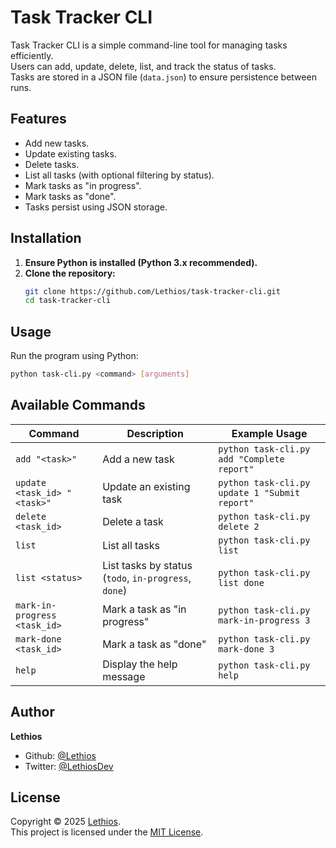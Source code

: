# Task Tracker CLI  

Task Tracker CLI is a simple command-line tool for managing tasks efficiently.  
Users can add, update, delete, list, and track the status of tasks.  
Tasks are stored in a JSON file (`data.json`) to ensure persistence between runs.


## Features  
- Add new tasks.
- Update existing tasks.
- Delete tasks.
- List all tasks (with optional filtering by status).
- Mark tasks as "in progress".
- Mark tasks as "done".
- Tasks persist using JSON storage.


## Installation
1. **Ensure Python is installed (Python 3.x recommended).**
2. **Clone the repository:**  
   ```bash
   git clone https://github.com/Lethios/task-tracker-cli.git
   cd task-tracker-cli

## Usage
Run the program using Python:
```bash
python task-cli.py <command> [arguments]
```

## Available Commands
| Command                         | Description                                | Example Usage                                      |
|---------------------------------|--------------------------------------------|----------------------------------------------------|
| `add "<task>"`                  | Add a new task                             | `python task-cli.py add "Complete report"`    |
| `update <task_id> "<task>"`     | Update an existing task                    | `python task-cli.py update 1 "Submit report"` |
| `delete <task_id>`              | Delete a task                              | `python task-cli.py delete 2`                 |
| `list`                          | List all tasks                             | `python task-cli.py list`                     |
| `list <status>`                 | List tasks by status (`todo`, `in-progress`, `done`)      | `python task-cli.py list done` |
| `mark-in-progress <task_id>`    | Mark a task as "in progress"               | `python task-cli.py mark-in-progress 3`       |
| `mark-done <task_id>`           | Mark a task as "done"                      | `python task-cli.py mark-done 3`              |
| `help`                          | Display the help message                   | `python task-cli.py help`                     |

## Author
**Lethios**
- Github: [@Lethios](https://github.com/Lethios)
- Twitter: [@LethiosDev](https://x.com/LethiosDev)

## License
Copyright © 2025 [Lethios](https://github.com/Lethios).  
This project is licensed under the [MIT License](LICENSE).
